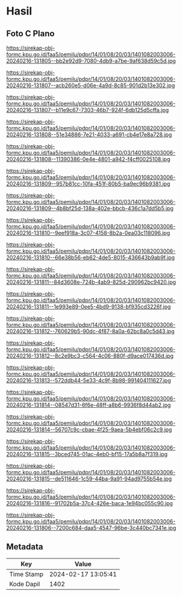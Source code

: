 # Hasil

## Foto C Plano

https://sirekap-obj-formc.kpu.go.id/faa5/pemilu/pdpr/14/01/08/20/03/1401082003006-20240216-131805--bb2e92d9-7080-4db9-a7be-9af638d59c5d.jpg

https://sirekap-obj-formc.kpu.go.id/faa5/pemilu/pdpr/14/01/08/20/03/1401082003006-20240216-131807--acb260e5-d06e-4a9d-8c85-901d2b13e302.jpg

https://sirekap-obj-formc.kpu.go.id/faa5/pemilu/pdpr/14/01/08/20/03/1401082003006-20240216-131807--b11e9c67-7303-46b7-924f-6db125d5cffa.jpg

https://sirekap-obj-formc.kpu.go.id/faa5/pemilu/pdpr/14/01/08/20/03/1401082003006-20240216-131808--51e34886-7e21-4033-a691-cb4e17e8a728.jpg

https://sirekap-obj-formc.kpu.go.id/faa5/pemilu/pdpr/14/01/08/20/03/1401082003006-20240216-131808--11390386-0e4e-4801-a942-f4cff0025108.jpg

https://sirekap-obj-formc.kpu.go.id/faa5/pemilu/pdpr/14/01/08/20/03/1401082003006-20240216-131809--957b81cc-10fa-451f-80b5-ba9ec96b9381.jpg

https://sirekap-obj-formc.kpu.go.id/faa5/pemilu/pdpr/14/01/08/20/03/1401082003006-20240216-131809--4b8bf25d-138a-402e-bbcb-436c1a7dd5b5.jpg

https://sirekap-obj-formc.kpu.go.id/faa5/pemilu/pdpr/14/01/08/20/03/1401082003006-20240216-131810--9eef918a-3c07-4158-8b2a-0ea03c118096.jpg

https://sirekap-obj-formc.kpu.go.id/faa5/pemilu/pdpr/14/01/08/20/03/1401082003006-20240216-131810--66e38b56-eb62-4de5-8015-436643b9ab9f.jpg

https://sirekap-obj-formc.kpu.go.id/faa5/pemilu/pdpr/14/01/08/20/03/1401082003006-20240216-131811--84d3608e-724b-4ab9-825d-290962bc9420.jpg

https://sirekap-obj-formc.kpu.go.id/faa5/pemilu/pdpr/14/01/08/20/03/1401082003006-20240216-131811--1e993e89-0ee5-4bd9-9138-bf935cd3226f.jpg

https://sirekap-obj-formc.kpu.go.id/faa5/pemilu/pdpr/14/01/08/20/03/1401082003006-20240216-131812--760629b5-90dc-4f87-8a0a-62bc8a0c5d43.jpg

https://sirekap-obj-formc.kpu.go.id/faa5/pemilu/pdpr/14/01/08/20/03/1401082003006-20240216-131812--8c2e9bc3-c564-4c06-880f-d9ace017436d.jpg

https://sirekap-obj-formc.kpu.go.id/faa5/pemilu/pdpr/14/01/08/20/03/1401082003006-20240216-131813--572ddb44-5e33-4c9f-8b98-991404111627.jpg

https://sirekap-obj-formc.kpu.go.id/faa5/pemilu/pdpr/14/01/08/20/03/1401082003006-20240216-131814--08547d31-6f6e-48ff-a8b6-9936f8d44ab2.jpg

https://sirekap-obj-formc.kpu.go.id/faa5/pemilu/pdpr/14/01/08/20/03/1401082003006-20240216-131814--56707c9c-cbae-4f25-9aea-5b4ebf06c2c9.jpg

https://sirekap-obj-formc.kpu.go.id/faa5/pemilu/pdpr/14/01/08/20/03/1401082003006-20240216-131815--3bced745-01ac-4eb0-bf15-17a5b8a7f319.jpg

https://sirekap-obj-formc.kpu.go.id/faa5/pemilu/pdpr/14/01/08/20/03/1401082003006-20240216-131815--de511646-1c59-44ba-9a91-94ad9755b54e.jpg

https://sirekap-obj-formc.kpu.go.id/faa5/pemilu/pdpr/14/01/08/20/03/1401082003006-20240216-131816--91702b5a-37c4-426e-baca-1e94bc055c90.jpg

https://sirekap-obj-formc.kpu.go.id/faa5/pemilu/pdpr/14/01/08/20/03/1401082003006-20240216-131806--7200c684-daa5-4547-96be-3c440bc7341e.jpg


## Metadata

| Key        | Value               |
| ---------- | ------------------- |
| Time Stamp | 2024-02-17 13:05:41 |
| Kode Dapil | 1402                |



